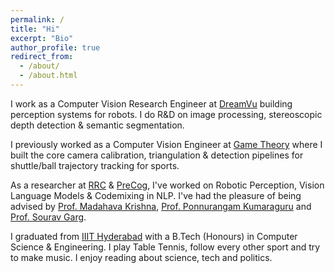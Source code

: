 ```yaml
---
permalink: /
title: "Hi"
excerpt: "Bio"
author_profile: true
redirect_from: 
  - /about/
  - /about.html
---
```


I work as a Computer Vision Research Engineer at [DreamVu](https://dreamvu.com/) building perception systems for robots. I do R&D on image processing, stereoscopic depth detection & semantic segmentation.

I previously worked as a Computer Vision Engineer at [Game Theory](https://www.gametheory.in/) where I built the core camera calibration, triangulation & detection pipelines for shuttle/ball trajectory tracking for sports.

As a researcher at [RRC](https://robotics.iiit.ac.in/) & [PreCog](https://precog.iiit.ac.in/), I've worked on Robotic Perception, Vision Language Models & Codemixing in NLP. I've had the pleasure of being advised by [Prof. Madahava Krishna](https://robotics.iiit.ac.in/faculty_mkrishna/), [Prof. Ponnurangam Kumaraguru](https://precog.iiit.ac.in/) and [Prof. Sourav Garg](https://oravus.github.io/).  

I graduated from [IIIT Hyderabad](https://www.iiit.ac.in/) with a B.Tech (Honours) in Computer Science & Engineering. I play Table Tennis, follow every other sport and try to make music. I enjoy reading about science, tech and politics. 



